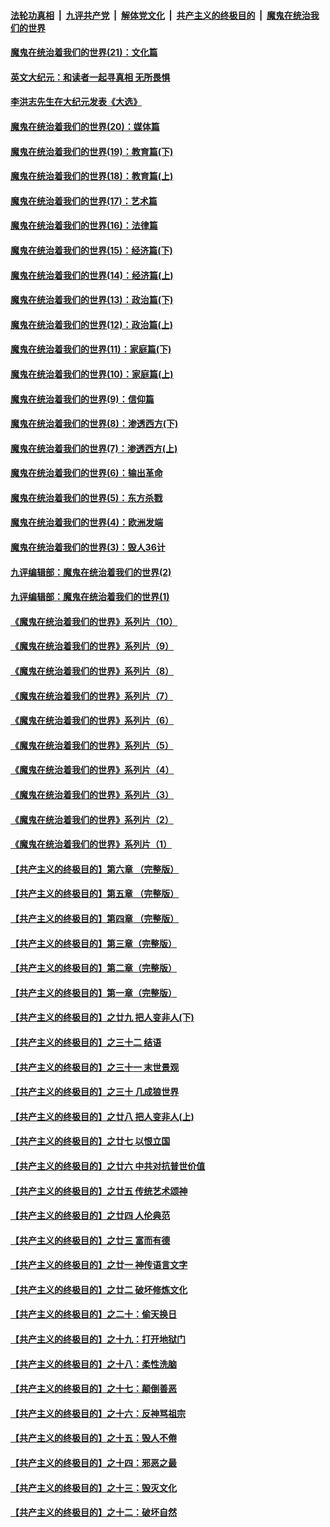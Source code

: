 ####  [法轮功真相](../../../../basic/blob/master/README.md?t=12190131) &nbsp;|&nbsp; [九评共产党](../../../../9ping.md/blob/master/README.md?t=12190131) &nbsp;|&nbsp; [解体党文化](../../../../jtdwh.md/blob/master/README.md?t=12190131)  &nbsp;|&nbsp; [共产主义的终极目的](../../../../gczydzjmd.md/blob/master/README.md?t=12190131) &nbsp;|&nbsp; [魔鬼在统治我们的世界](../../../../mgztzwmdsj.md/blob/master/README.md?t=12190131) 

#### [魔鬼在统治着我们的世界(21)：文化篇](../pages/nsc422/n10597706.md?t=12190131) 

#### [英文大纪元：和读者一起寻真相 无所畏惧](../pages/nsc422/n12542027.md?t=12190131) 

#### [李洪志先生在大纪元发表《大选》](../pages/nsc422/n12534746.md?t=12190131) 

#### [魔鬼在统治着我们的世界(20)：媒体篇](../pages/nsc422/n10586579.md?t=12190131) 

#### [魔鬼在统治着我们的世界(19)：教育篇(下)](../pages/nsc422/n10564808.md?t=12190131) 

#### [魔鬼在统治着我们的世界(18)：教育篇(上)](../pages/nsc422/n10526970.md?t=12190131) 

#### [魔鬼在统治着我们的世界(17)：艺术篇](../pages/nsc422/n10499093.md?t=12190131) 

#### [魔鬼在统治着我们的世界(16)：法律篇](../pages/nsc422/n10485969.md?t=12190131) 

#### [魔鬼在统治着我们的世界(15)：经济篇(下)](../pages/nsc422/n10469975.md?t=12190131) 

#### [魔鬼在统治着我们的世界(14)：经济篇(上)](../pages/nsc422/n10457370.md?t=12190131) 

#### [魔鬼在统治着我们的世界(13)：政治篇(下)](../pages/nsc422/n10448270.md?t=12190131) 

#### [魔鬼在统治着我们的世界(12)：政治篇(上)](../pages/nsc422/n10444576.md?t=12190131) 

#### [魔鬼在统治着我们的世界(11)：家庭篇(下)](../pages/nsc422/n10440961.md?t=12190131) 

#### [魔鬼在统治着我们的世界(10)：家庭篇(上)](../pages/nsc422/n10435448.md?t=12190131) 

#### [魔鬼在统治着我们的世界(9)：信仰篇](../pages/nsc422/n10432159.md?t=12190131) 

#### [魔鬼在统治着我们的世界(8)：渗透西方(下)](../pages/nsc422/n10429603.md?t=12190131) 

#### [魔鬼在统治着我们的世界(7)：渗透西方(上)](../pages/nsc422/n10426013.md?t=12190131) 

#### [魔鬼在统治着我们的世界(6)：输出革命](../pages/nsc422/n10421536.md?t=12190131) 

#### [魔鬼在统治着我们的世界(5)：东方杀戮](../pages/nsc422/n10417707.md?t=12190131) 

#### [魔鬼在统治着我们的世界(4)：欧洲发端](../pages/nsc422/n10414890.md?t=12190131) 

#### [魔鬼在统治着我们的世界(3)：毁人36计](../pages/nsc422/n10411583.md?t=12190131) 

#### [九评编辑部：魔鬼在统治着我们的世界(2)](../pages/nsc422/n10410036.md?t=12190131) 

#### [九评编辑部：魔鬼在统治着我们的世界(1)](../pages/nsc422/n10406825.md?t=12190131) 

#### [《魔鬼在统治着我们的世界》系列片（10）](../pages/nsc422/n12292670.md?t=12190131) 

#### [《魔鬼在统治着我们的世界》系列片（9）](../pages/nsc422/n12290859.md?t=12190131) 

#### [《魔鬼在统治着我们的世界》系列片（8）](../pages/nsc422/n12287445.md?t=12190131) 

#### [《魔鬼在统治着我们的世界》系列片（7）](../pages/nsc422/n12283425.md?t=12190131) 

#### [《魔鬼在统治着我们的世界》系列片（6）](../pages/nsc422/n12282314.md?t=12190131) 

#### [《魔鬼在统治着我们的世界》系列片（5）](../pages/nsc422/n12281419.md?t=12190131) 

#### [《魔鬼在统治着我们的世界》系列片（4）](../pages/nsc422/n12274024.md?t=12190131) 

#### [《魔鬼在统治着我们的世界》系列片（3）](../pages/nsc422/n12271322.md?t=12190131) 

#### [《魔鬼在统治着我们的世界》系列片（2）](../pages/nsc422/n12269049.md?t=12190131) 

#### [《魔鬼在统治着我们的世界》系列片（1）](../pages/nsc422/n12267575.md?t=12190131) 

#### [【共产主义的终极目的】第六章 （完整版）](../pages/nsc422/n11428913.md?t=12190131) 

#### [【共产主义的终极目的】第五章 （完整版）](../pages/nsc422/n11428912.md?t=12190131) 

#### [【共产主义的终极目的】第四章 （完整版）](../pages/nsc422/n11428907.md?t=12190131) 

#### [【共产主义的终极目的】第三章（完整版）](../pages/nsc422/n11428848.md?t=12190131) 

#### [【共产主义的终极目的】第二章（完整版）](../pages/nsc422/n11428831.md?t=12190131) 

#### [【共产主义的终极目的】第一章（完整版）](../pages/nsc422/n11417651.md?t=12190131) 

#### [【共产主义的终极目的】之廿九 把人变非人(下)](../pages/nsc422/n11344140.md?t=12190131) 

#### [【共产主义的终极目的】之三十二 结语](../pages/nsc422/n11360535.md?t=12190131) 

#### [【共产主义的终极目的】之三十一 末世景观](../pages/nsc422/n11351129.md?t=12190131) 

#### [【共产主义的终极目的】之三十 几成狼世界](../pages/nsc422/n11348280.md?t=12190131) 

#### [【共产主义的终极目的】之廿八 把人变非人(上)](../pages/nsc422/n11340492.md?t=12190131) 

#### [【共产主义的终极目的】之廿七 以恨立国](../pages/nsc422/n11336944.md?t=12190131) 

#### [【共产主义的终极目的】之廿六 中共对抗普世价值](../pages/nsc422/n11324785.md?t=12190131) 

#### [【共产主义的终极目的】之廿五 传统艺术颂神](../pages/nsc422/n11296396.md?t=12190131) 

#### [【共产主义的终极目的】之廿四 人伦典范](../pages/nsc422/n11296397.md?t=12190131) 

#### [【共产主义的终极目的】之廿三 富而有德](../pages/nsc422/n11283598.md?t=12190131) 

#### [【共产主义的终极目的】之廿一 神传语言文字](../pages/nsc422/n11263265.md?t=12190131) 

#### [【共产主义的终极目的】之廿二 破坏修炼文化](../pages/nsc422/n11245728.md?t=12190131) 

#### [【共产主义的终极目的】之二十：偷天换日](../pages/nsc422/n11238846.md?t=12190131) 

#### [【共产主义的终极目的】之十九：打开地狱门](../pages/nsc422/n11206376.md?t=12190131) 

#### [【共产主义的终极目的】之十八：柔性洗脑](../pages/nsc422/n11199994.md?t=12190131) 

#### [【共产主义的终极目的】之十七：颠倒善恶](../pages/nsc422/n11179782.md?t=12190131) 

#### [【共产主义的终极目的】之十六：反神骂祖宗](../pages/nsc422/n11166798.md?t=12190131) 

#### [【共产主义的终极目的】之十五：毁人不倦](../pages/nsc422/n11166792.md?t=12190131) 

#### [【共产主义的终极目的】之十四：邪恶之最](../pages/nsc422/n11150249.md?t=12190131) 

#### [【共产主义的终极目的】之十三：毁灭文化](../pages/nsc422/n11135227.md?t=12190131) 

#### [【共产主义的终极目的】之十二：破坏自然](../pages/nsc422/n11135214.md?t=12190131) 

